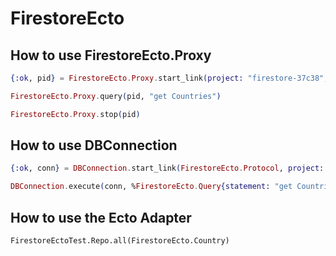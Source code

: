 # FirestoreEcto

## How to use FirestoreEcto.Proxy

```elixir
{:ok, pid} = FirestoreEcto.Proxy.start_link(project: "firestore-37c38", database: "(default)")

FirestoreEcto.Proxy.query(pid, "get Countries")

FirestoreEcto.Proxy.stop(pid)
```

## How to use DBConnection

```elixir
{:ok, conn} = DBConnection.start_link(FirestoreEcto.Protocol, project: "firestore-37c38", database: "(default)")

DBConnection.execute(conn, %FirestoreEcto.Query{statement: "get Countries"}, [])
```

## How to use the Ecto Adapter

```eixir
FirestoreEctoTest.Repo.all(FirestoreEcto.Country)
```